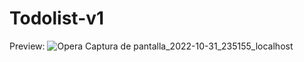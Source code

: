 # Todolist-v1

Preview: 
![Opera Captura de pantalla_2022-10-31_235155_localhost](https://user-images.githubusercontent.com/107454086/199168670-bfd47ba3-f222-4c0d-9c6f-8827f383d6ee.png)
